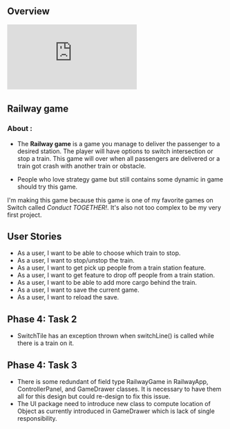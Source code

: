 ## Overview
![alt text](https://github.com/mick593/railway-mini-game/blob/main/brief_overview.pdf)



## Railway game

### About :

- The **Railway game** is a game you manage to deliver the passenger 
to a desired station. The player will have options to switch intersection or stop a train.
This game will over when all passengers are delivered or a train got crash with another train or obstacle.

- People who love strategy game but still contains some dynamic in game should try this game.

I'm making this game because this game is one of my favorite games on Switch called *Conduct TOGETHER!*.
It's also not too complex to be my very first project.
## User Stories

- As a user, I want to be able to choose which train to stop.
- As a user, I want to stop/unstop the train.
- As a user, I want to get pick up people from a train station feature.
- As a user, I want to get feature to drop off people from a train station.
- As a user, I want to be able to add more cargo behind the train.
- As a user, I want to save the current game.
- As a user, I want to reload the save.

## Phase 4: Task 2

- SwitchTile has an exception thrown when switchLine() is called while there is a train on it.
## Phase 4: Task 3

- There is some redundant of field type RailwayGame in RailwayApp, ControllerPanel, and GameDrawer classes. 
It is necessary to have them all for this design but could re-design to fix this issue.
- The UI package need to introduce new class to compute location of Object as currently introduced in GameDrawer
which is lack of single responsibility.

